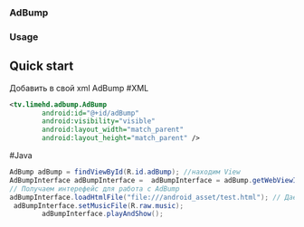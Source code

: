 ### AdBump


### Usage

## Quick start
 Добавить в свой xml AdBump
#XML
```xml
<tv.limehd.adbump.AdBump
        android:id="@+id/adBump"
        android:visibility="visible"
        android:layout_width="match_parent"
        android:layout_height="match_parent" />
```
#Java

```java
AdBump adBump = findViewById(R.id.adBump); //находим View
AdBumpInterface adBumpInterface =  adBumpInterface = adBump.getWebViewInterface(); 
// Получаем интерефейс для работа с AdBump
adBumpInterface.loadHtmlFile("file:///android_asset/test.html"); // Даем ссылку на HTML
 adBumpInterface.setMusicFile(R.raw.music);
        adBumpInterface.playAndShow();
```


